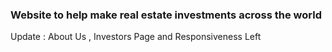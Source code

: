### Website to help make real estate investments across the world

Update : About Us , Investors Page and Responsiveness Left
